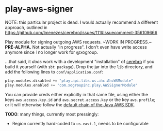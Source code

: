 # play-aws-signer
NOTE: this particular project is dead. I would actually recommend a different approach, outlined in https://github.com/lmenezes/cerebro/issues/111#issuecomment-356109666

Play module for signing outgoing AWS requests. ~WORK IN PROGRESS.~ **PRE-ALPHA.** Not actually "in progress". I don't even have write access anymore since I no longer work for @xogroup.

...that said, it _does_ work with a development "installation" of [cerebro](https://github.com/lmenezes/cerebro) if you build it yourself (with `sbt package`). Drop the jar into the `lib` directory, and add the following lines to `conf/application.conf`:

```scala
play.modules.disabled += "play.api.libs.ws.ahc.AhcWSModule"
play.modules.enabled += "com.xogroupinc.play.AWSSignerModule"
```

You can provide creds either explicitly in that same file, using either the keys `aws.access.key.id` and `aws.secret.access.key` or the key `aws.profile`; or it will otherwise follow the [default chain of the Java AWS SDK](http://docs.aws.amazon.com/AWSJavaSDK/latest/javadoc/com/amazonaws/auth/DefaultAWSCredentialsProviderChain.html).

**TODO**: many things, currently most pressingly:
* Region currently hard-coded to `us-east-1`, needs to be configurable
